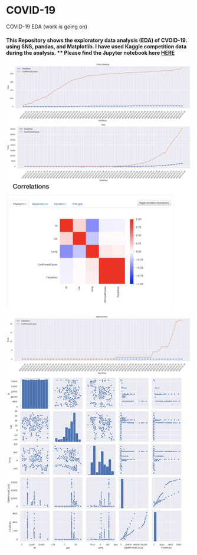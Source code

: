 # COVID-19
COVID-19 EDA 
(work is going on)

#### This Repository shows the exploratory data analysis (EDA) of CVOID-19. using SNS, pandas, and Matplotlib. I have used Kaggle competition data during the analysis. ** Please find the Jupyter notebook here [**HERE**](https://nbviewer.jupyter.org/github/Sumit-ai/COVID-19/blob/master/eda-covid19-global-forecasting.ipynb)

<img align="center" src="12.png"  width="550" /> 
<img align="center" src="13.png"  width="550" /> 
<img align="center" src="tyu.png"  width="550" /> 
<img align="center" src="ip.png"  width="550" /> 
<img align="center" src="vi.png"  width="550" /> 
